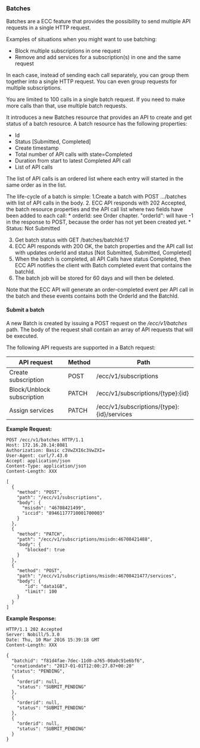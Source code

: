 ### Batches
Batches are a ECC feature that provides the possibility to send multiple API requests in a single HTTP request.

Examples of situations when you might want to use batching:
  * Block multiple subscriptions in one request
  * Remove and add services for a subscription(s) in one and the same request

In each case, instead of sending each call separately, you can group them together into a single HTTP request. You can even group requests for multiple subscriptions.

You are limited to 100 calls in a single batch request. If you need to make more calls than that, use multiple batch requests.

It introduces a new Batches resource that provides an API to create and get status of a batch resource. A batch resource has the following properties:
  * Id
  * Status [Submitted, Completed]
  * Create timestamp
  * Total number of API calls with state=Completed
  * Duration from start to latest Completed API call
  * List of API calls

The list of API calls is an ordered list where each entry will started in the same order as in the list.

The life-cycle of a batch is simple:
  1.Create a batch with POST .../batches with list of API calls in the body.
  2. ECC API responds with 202 Accepted, the batch resource properties and the API call list where two fields have been added to each call:
    * orderId: see Order chapter. "orderId": will have -1 in the response to POST, because the order has not yet been created yet.
    * Status: Not Submitted

  3. Get batch status with GET /batches/batchId:17
  4. ECC API responds with 200 OK, the batch properties and the API call list with updates orderId and status [Not Submitted, Submitted, Completed]
  5. When the batch is completed, all API Calls have status Completed, then ECC API notifies the client with Batch completed event that contains the batchId.
  6. The batch job will be stored for 60 days and will then be deleted.

Note that the ECC API will generate an order-completed event per API call in the batch and these events contains both the OrderId and the BatchId.

#### Submit a batch
A new Batch is created by issuing a POST request on the _/ecc/v1/batches_ path. The body of the request shall contain an
array of API requests that will be executed.

The following API requests are supported in a Batch request:

| API request | Method | Path
|------------|--------| --------|
| Create subscription | POST | /ecc/v1/subscriptions |
| Block/Unblock subscription | PATCH | /ecc/v1/subscriptions/{type}:{id} |
| Assign services | PATCH | /ecc/v1/subscriptions/{type}:{id}/services |

__Example Request:__
```
POST /ecc/v1/batches HTTP/1.1
Host: 172.16.20.14:8081
Authorization: Basic c3VwZXI6c3VwZXI=
User-Agent: curl/7.43.0
Accept: application/json
Content-Type: application/json
Content-Length: XXX

[
  {
    "method": "POST",
    "path": "/ecc/v1/subscriptions",
    "body": {
      "msisdn": "46708421499",
      "iccid": "89461177710001700003"
    }
  },
  {
    "method": "PATCH",
    "path": "/ecc/v1/subscriptions/msisdn:46708421488",
    "body": {
       "blocked": true
    }
  },
  {
    "method": "POST",
    "path": "/ecc/v1/subscriptions/msisdn:46708421477/services",
    "body": {
       "id": "data1GB",
       "limit": 100
    }
  }
]
```

__Example Response:__
```
HTTP/1.1 202 Accepted
Server: Nobill/5.3.0
Date: Thu, 10 Mar 2016 15:39:18 GMT
Content-Length: XXX

{
  "batchid": "f81d4fae-7dec-11d0-a765-00a0c91e6bf6",
  "creationdate": "2017-01-01T12:00:27.87+00:20"
  "status": "PENDING",
  {
    "orderid": null,
    "status": "SUBMIT_PENDING"
  },
  {
    "orderid": null,
    "status": "SUBMIT_PENDING"
  },
  {
    "orderid": null,
    "status": "SUBMIT_PENDING"
  }
}

```
